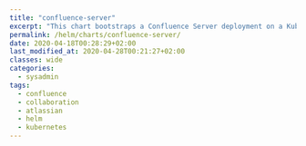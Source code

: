 ```yaml
---
title: "confluence-server"
excerpt: "This chart bootstraps a Confluence Server deployment on a Kubernetes cluster"
permalink: /helm/charts/confluence-server/
date: 2020-04-18T00:28:29+02:00
last_modified_at: 2020-04-28T00:21:27+02:00
classes: wide
categories:
  - sysadmin
tags:
  - confluence
  - collaboration
  - atlassian
  - helm
  - kubernetes
---
```


